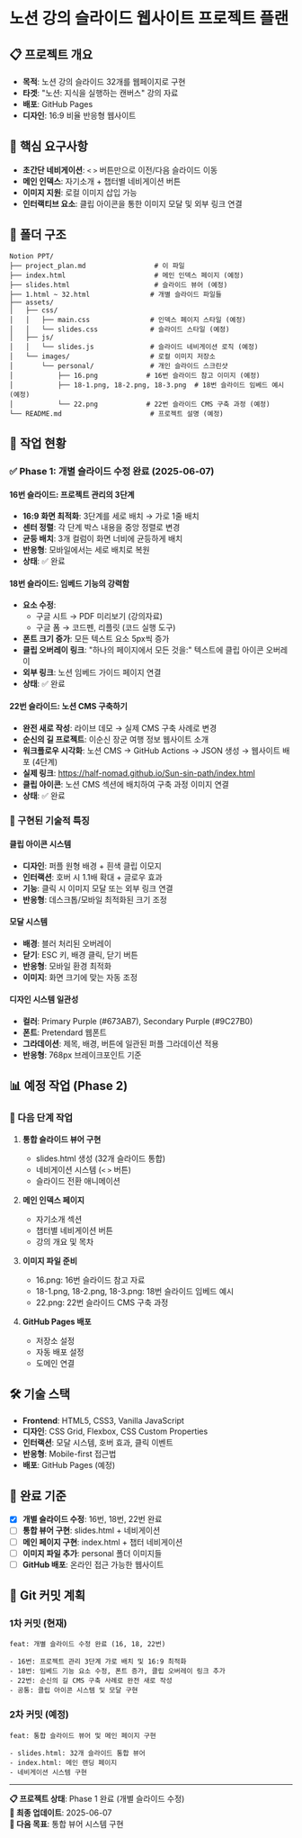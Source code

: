 # 노션 강의 슬라이드 웹사이트 프로젝트 플랜

## 📋 프로젝트 개요
- **목적**: 노션 강의 슬라이드 32개를 웹페이지로 구현
- **타겟**: "노션: 지식을 실행하는 캔버스" 강의 자료
- **배포**: GitHub Pages
- **디자인**: 16:9 비율 반응형 웹사이트

## 🎯 핵심 요구사항
- **초간단 네비게이션**: `<` `>` 버튼만으로 이전/다음 슬라이드 이동
- **메인 인덱스**: 자기소개 + 챕터별 네비게이션 버튼
- **이미지 지원**: 로컬 이미지 삽입 가능
- **인터랙티브 요소**: 클립 아이콘을 통한 이미지 모달 및 외부 링크 연결

## 📁 폴더 구조
```
Notion PPT/
├── project_plan.md                 # 이 파일
├── index.html                      # 메인 인덱스 페이지 (예정)
├── slides.html                     # 슬라이드 뷰어 (예정)
├── 1.html ~ 32.html               # 개별 슬라이드 파일들
├── assets/
│   ├── css/
│   │   ├── main.css               # 인덱스 페이지 스타일 (예정)
│   │   └── slides.css             # 슬라이드 스타일 (예정)
│   ├── js/
│   │   └── slides.js              # 슬라이드 네비게이션 로직 (예정)
│   └── images/                    # 로컬 이미지 저장소
│       └── personal/              # 개인 슬라이드 스크린샷
│           ├── 16.png            # 16번 슬라이드 참고 이미지 (예정)
│           ├── 18-1.png, 18-2.png, 18-3.png  # 18번 슬라이드 임베드 예시 (예정)
│           └── 22.png            # 22번 슬라이드 CMS 구축 과정 (예정)
└── README.md                      # 프로젝트 설명 (예정)
```

## 🚀 작업 현황

### ✅ Phase 1: 개별 슬라이드 수정 완료 (2025-06-07)

#### **16번 슬라이드: 프로젝트 관리의 3단계**
- **16:9 화면 최적화**: 3단계를 세로 배치 → 가로 1줄 배치
- **센터 정렬**: 각 단계 박스 내용을 중앙 정렬로 변경
- **균등 배치**: 3개 컬럼이 화면 너비에 균등하게 배치
- **반응형**: 모바일에서는 세로 배치로 복원
- **상태**: ✅ 완료

#### **18번 슬라이드: 임베드 기능의 강력함**
- **요소 수정**: 
  - 구글 시트 → PDF 미리보기 (강의자료)
  - 구글 폼 → 코드펜, 리플릿 (코드 실행 도구)
- **폰트 크기 증가**: 모든 텍스트 요소 5px씩 증가
- **클립 오버레이 링크**: "하나의 페이지에서 모든 것을:" 텍스트에 클립 아이콘 오버레이
- **외부 링크**: 노션 임베드 가이드 페이지 연결
- **상태**: ✅ 완료

#### **22번 슬라이드: 노션 CMS 구축하기**
- **완전 새로 작성**: 라이브 데모 → 실제 CMS 구축 사례로 변경
- **순신의 길 프로젝트**: 이순신 장군 여행 정보 웹사이트 소개
- **워크플로우 시각화**: 노션 CMS → GitHub Actions → JSON 생성 → 웹사이트 배포 (4단계)
- **실제 링크**: https://half-nomad.github.io/Sun-sin-path/index.html
- **클립 아이콘**: 노션 CMS 섹션에 배치하여 구축 과정 이미지 연결
- **상태**: ✅ 완료

### 🎨 구현된 기술적 특징

#### **클립 아이콘 시스템**
- **디자인**: 퍼플 원형 배경 + 흰색 클립 이모지
- **인터랙션**: 호버 시 1.1배 확대 + 글로우 효과
- **기능**: 클릭 시 이미지 모달 또는 외부 링크 연결
- **반응형**: 데스크톱/모바일 최적화된 크기 조정

#### **모달 시스템**
- **배경**: 블러 처리된 오버레이
- **닫기**: ESC 키, 배경 클릭, 닫기 버튼
- **반응형**: 모바일 환경 최적화
- **이미지**: 화면 크기에 맞는 자동 조정

#### **디자인 시스템 일관성**
- **컬러**: Primary Purple (#673AB7), Secondary Purple (#9C27B0)
- **폰트**: Pretendard 웹폰트
- **그라데이션**: 제목, 배경, 버튼에 일관된 퍼플 그라데이션 적용
- **반응형**: 768px 브레이크포인트 기준

## 📊 예정 작업 (Phase 2)

### 🔄 다음 단계 작업
1. **통합 슬라이드 뷰어 구현**
   - slides.html 생성 (32개 슬라이드 통합)
   - 네비게이션 시스템 (`<` `>` 버튼)
   - 슬라이드 전환 애니메이션

2. **메인 인덱스 페이지**
   - 자기소개 섹션
   - 챕터별 네비게이션 버튼
   - 강의 개요 및 목차

3. **이미지 파일 준비**
   - 16.png: 16번 슬라이드 참고 자료
   - 18-1.png, 18-2.png, 18-3.png: 18번 슬라이드 임베드 예시
   - 22.png: 22번 슬라이드 CMS 구축 과정

4. **GitHub Pages 배포**
   - 저장소 설정
   - 자동 배포 설정
   - 도메인 연결

## 🛠️ 기술 스택
- **Frontend**: HTML5, CSS3, Vanilla JavaScript
- **디자인**: CSS Grid, Flexbox, CSS Custom Properties
- **인터랙션**: 모달 시스템, 호버 효과, 클릭 이벤트
- **반응형**: Mobile-first 접근법
- **배포**: GitHub Pages (예정)

## 🎯 완료 기준
- [x] **개별 슬라이드 수정**: 16번, 18번, 22번 완료
- [ ] **통합 뷰어 구현**: slides.html + 네비게이션
- [ ] **메인 페이지 구현**: index.html + 챕터 네비게이션
- [ ] **이미지 파일 추가**: personal 폴더 이미지들
- [ ] **GitHub 배포**: 온라인 접근 가능한 웹사이트

## 📝 Git 커밋 계획

### **1차 커밋 (현재)**
```
feat: 개별 슬라이드 수정 완료 (16, 18, 22번)

- 16번: 프로젝트 관리 3단계 가로 배치 및 16:9 최적화
- 18번: 임베드 기능 요소 수정, 폰트 증가, 클립 오버레이 링크 추가
- 22번: 순신의 길 CMS 구축 사례로 완전 새로 작성
- 공통: 클립 아이콘 시스템 및 모달 구현
```

### **2차 커밋 (예정)**
```
feat: 통합 슬라이드 뷰어 및 메인 페이지 구현

- slides.html: 32개 슬라이드 통합 뷰어
- index.html: 메인 랜딩 페이지
- 네비게이션 시스템 구현
```

---

**📋 프로젝트 상태**: Phase 1 완료 (개별 슬라이드 수정)  
**📅 최종 업데이트**: 2025-06-07  
**🎯 다음 목표**: 통합 뷰어 시스템 구현